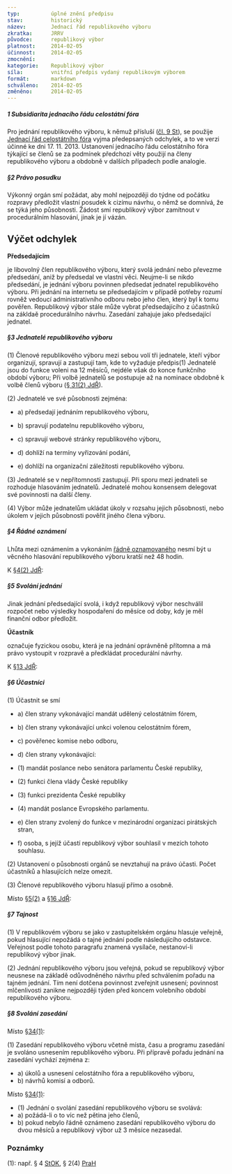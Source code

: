 ```yaml
---
typ:          úplné znění předpisu
stav:         historický
název:        Jednací řád republikového výboru
zkratka:      JRRV
původce:      republikový výbor
platnost:     2014-02-05
účinnost:     2014-02-05
zmocnění:     
kategorie:    Republikový výbor
síla:         vnitřní předpis vydaný republikovým výborem
formát:       markdown
schváleno:    2014-02-05
změněno:      2014-02-05
---
```


##### **1 Subsidiarita jednacího řádu celostátní fóra**

Pro jednání republikového výboru, k němuž přísluší ([čl. 9 St](http://www.pirati.cz/rules/st#cl_9_republikovy_vybor)), se použije [Jednací řád celostátního fóra](http://sbirka.pirati.cz/predpisy/jdr/2013-11-17.html) vyjma předepsaných odchylek, a to ve verzi účinné ke dni 17. 11. 2013. Ustanovení jednacího řádu celostátního fóra týkající se členů se za podmínek předchozí věty použijí na členy republikového výboru a obdobně v dalších případech podle analogie.

##### **§2 Právo posudku**

Výkonný orgán smí požádat, aby mohl nejpozději do týdne od počátku rozpravy předložit vlastní posudek k cizímu návrhu, o němž se domnívá, že se týká jeho působnosti. Žádost smí republikový výbor zamítnout v procedurálním hlasování, jinak je jí vázán.

## Výčet odchylek

**Předsedajícím**

je libovolný člen republikového výboru, který svolá jednání nebo převezme předsedání, aniž by předsedal ve vlastní věci. Neujme-li se nikdo předsedání, je jednání výboru povinnen předsedat jednatel republikového výboru. Při jednání na internetu se předsedajícím v případě potřeby rozumí rovněž vedoucí administrativního odboru nebo jeho člen, který byl k tomu pověřen. Republikový výbor stále může vybrat předsedajícího z účastníků na zákldaě procedurálního návrhu. Zasedání zahajuje jako předsedající jednatel.

##### **§3 Jednatelé republikového výboru**

(1) Členové republikového výboru mezi sebou volí tři jednatele, kteří výbor organizují, spravují a zastupují tam, kde to vyžaduje předpis(1) Jednatelé jsou do funkce voleni na 12 měsíců, nejdéle však do konce funkčního období výboru; Při volbě jednatelů se postupuje až na nominace obdobně k volbě členů výboru ([§ 31(2) JdŘ](http://www.pirati.cz/rules/jdr#republikovy_vybor)).

(2) Jednatelé ve své působnosti zejména:

* a) předsedají jednáním republikového výboru,

* b) spravují podatelnu republikového výboru,

* c) spravují webové stránky republikového výboru,

* d) dohlíží na termíny vyřizování podání,

* e) dohlíží na organizační záležitosti republikového výboru.

(3) Jednatelé se v nepřítomnosti zastupují. Při sporu mezi jednateli se rozhoduje hlasováním jednatelů. Jednatelé mohou konsensem delegovat své povinnosti na další členy.

(4) Výbor může jednatelům ukládat úkoly v rozsahu jejich působnosti, nebo úkolem v jejich působnosti pověřit jiného člena výboru.

##### **§4 Řádné oznámení**

Lhůta mezi oznámením a vykonáním [řádně oznamovaného](http://www.pirati.cz/rules/jdr#jednaci_a_volebni_rad_celostatniho_fora) nesmí být u věcného hlasování republikového výboru kratší než 48 hodin.

K [§4(2) JdŘ](http://www.pirati.cz/rules/jdr#svolani_jednani):

##### **§5 Svolání jednání**

Jinak jednání předsedající svolá, i když republikový výbor neschválil rozpočet nebo výsledky hospodaření do měsíce od doby, kdy je měl finanční odbor předložit.

**Účastník**

označuje fyzickou osobu, která je na jednání oprávněně přítomna a má právo vystoupit v rozpravě a předkládat procedurální návrhy.

K [§13 JdŘ](http://www.pirati.cz/rules/jdr#hlasovaci_pravo):

##### **§6 Účastníci**

(1) Účastnit se smí

* a) člen strany vykonávající mandát udělený celostátním fórem,

* b) člen strany vykonávající unkci volenou celostátním fórem,

* c) pověřenec komise nebo odboru,

* d) člen strany vykonávající:

 * (1) mandát poslance nebo senátora parlamentu České republiky,
 * (2) funkci člena vlády České republiky
 * (3) funkci prezidenta České republiky
 * (4) mandát poslance Evropského parlamentu.

* e) člen strany zvolený do funkce v mezinárodní organizaci pirátských stran, 

* f) osoba, s jejíž účastí republikový výbor souhlasil v mezích tohoto souhlasu.

(2) Ustanovení o působnosti orgánů se nevztahují na právo účasti. Počet účastníků a hlasujících nelze omezit.

(3) Členové republikového výboru hlasují přímo a osobně.

Místo [§5(2)](http://www.pirati.cz/rules/jdr#zahajeni_a_ukonceni_jednani) a [§16 JdŘ](http://www.pirati.cz/rules/jdr#tajnost_hlasovani):

##### **§7 Tajnost**

(1) V republikovém výboru se jako v zastupitelském orgánu hlasuje veřejně, pokud hlasující nepožádá o tajné jednání podle následujícího odstavce. Veřejnost podle tohoto paragrafu znamená vysílače, nestanoví-li republikový výbor jinak.

(2) Jednání republikového výboru jsou veřejná, pokud se republikový výbor neusnese na základě odůvodněného návrhu před schválením pořadu na tajném jednání. Tím není dotčena povinnost zveřejnit usnesení; povinnost mlčenlivosti zanikne nejpozději týden před koncem volebního období republikového výboru.

##### **§8 Svolání zasedání**

Místo [§34(1)](http://www.pirati.cz/rules/jdr#svolani_zasedani):

(1) Zasedání republikového výboru včetně místa, času a programu zasedání je svoláno usnesením republikového výboru. Při přípravě pořadu jednání na zasedání vychází zejména z:

* a) úkolů a usnesení celostátního fóra a republikového výboru,
* b) návrhů komisí a odborů. 

Místo [§34(1)](http://www.pirati.cz/rules/jdr#svolani_zasedani):

* (1) Jednání o svolání zasedání republikového výboru se svolává:
* a) požádá-li o to víc než pětina jeho členů,
* b) pokud nebylo řádně oznámeno zasedání republikového výboru do dvou měsíců a republikový výbor už 3 měsíce nezasedal. 

### Poznámky

(1):  např. § 4 [StOK](http://sbirka.pirati.cz/predpisy/stok/2013-11-16.html), § 2(4) [PraH](http://sbirka.pirati.cz/predpisy/prah/2014-08-02.html)

